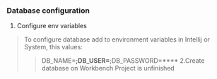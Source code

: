 ### Database configuration
1. Configure env variables
>To configure database add to environment variables in Intellij or System, this values:
>> DB_NAME=****;DB_USER=****;DB_PASSWORD=****
2.Create database on Workbench
>> Project is unfinished
